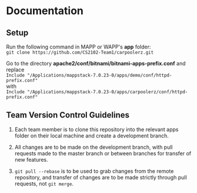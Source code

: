 # **Documentation**

## **Setup**
Run the following command in MAPP or WAPP's **app** folder: <br>
`git clone https://github.com/CS2102-Team1/carpoolerz.git`

Go to the directory **apache2/conf/bitnami/bitnami-apps-prefix.conf** and replace <br>
`Include "/Applications/mappstack-7.0.23-0/apps/demo/conf/httpd-prefix.conf"`
<br> with <br>
`Include "/Applications/mappstack-7.0.23-0/apps/carpoolerz/conf/httpd-prefix.conf"`

## **Team Version Control Guidelines**
1. Each team member is to clone this repository into the relevant apps folder on their local machine and create a development branch.

2. All changes are to be made on the development branch, with pull requests made to the master branch or between branches for transfer of new features.

3. `git pull --rebase` is to be used to grab changes from the remote repository, and transfer of changes are to be made strictly through pull requests, not `git merge`.
